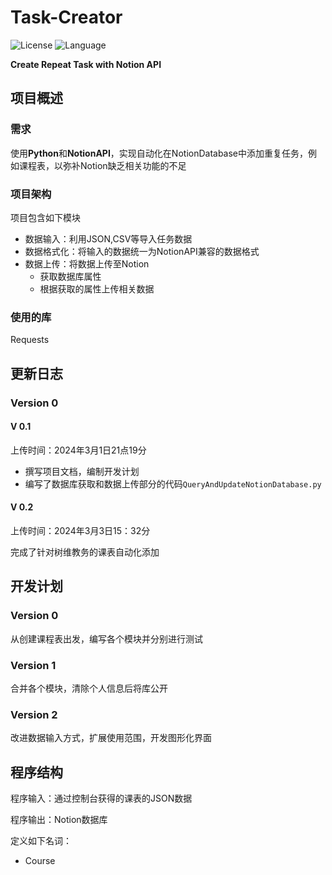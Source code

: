 # Task-Creator

![License](https://img.shields.io/badge/license-MIT-yellow) ![Language](https://img.shields.io/badge/language-python-brightgreen)

**Create Repeat Task with Notion API**

## 项目概述

### 需求

使用**Python**和**NotionAPI**，实现自动化在NotionDatabase中添加重复任务，例如课程表，以弥补Notion缺乏相关功能的不足

### 项目架构

项目包含如下模块

- 数据输入：利用JSON,CSV等导入任务数据
- 数据格式化：将输入的数据统一为NotionAPI兼容的数据格式
- 数据上传：将数据上传至Notion
  - 获取数据库属性
  - 根据获取的属性上传相关数据

### 使用的库

Requests

## 更新日志

### Version 0

#### V 0.1

上传时间：2024年3月1日21点19分

- 撰写项目文档，编制开发计划
- 编写了数据库获取和数据上传部分的代码`QueryAndUpdateNotionDatabase.py`

#### V 0.2

上传时间：2024年3月3日15：32分

完成了针对树维教务的课表自动化添加

## 开发计划

### Version 0

从创建课程表出发，编写各个模块并分别进行测试

### Version 1 

合并各个模块，清除个人信息后将库公开

### Version 2 

改进数据输入方式，扩展使用范围，开发图形化界面

## 程序结构

程序输入：通过控制台获得的课表的JSON数据

程序输出：Notion数据库

定义如下名词：

- Course

